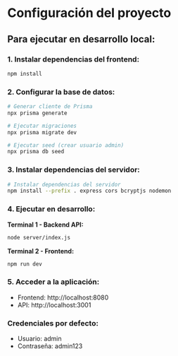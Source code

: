 
# Configuración del proyecto

## Para ejecutar en desarrollo local:

### 1. Instalar dependencias del frontend:
```bash
npm install
```

### 2. Configurar la base de datos:
```bash
# Generar cliente de Prisma
npx prisma generate

# Ejecutar migraciones
npx prisma migrate dev

# Ejecutar seed (crear usuario admin)
npx prisma db seed
```

### 3. Instalar dependencias del servidor:
```bash
# Instalar dependencias del servidor
npm install --prefix . express cors bcryptjs nodemon
```

### 4. Ejecutar en desarrollo:

**Terminal 1 - Backend API:**
```bash
node server/index.js
```

**Terminal 2 - Frontend:**
```bash
npm run dev
```

### 5. Acceder a la aplicación:
- Frontend: http://localhost:8080
- API: http://localhost:3001

### Credenciales por defecto:
- Usuario: admin
- Contraseña: admin123
